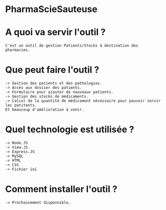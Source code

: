 # PharmaScieSauteuse

# A quoi va servir l'outil ? 
	C'est un outil de gestion Patients/Stocks à destination des pharmacies.

# Que peut faire l'outil ? 
	-> Gestion des patients et des pathologies.
	-> Accès aux dossier des patients.
	-> Formulaire pour ajouter de nouveaux patients.
	-> Gestion des stocks de médicaments.
	-> Calcul de la quantité de médicament nécéssaire pour pouvoir servir les patitents.
	Et beaucoup d'amélioration à venir. 

# Quel technologie est utilisée ? 
	-> Node.JS
	-> View.JS
	-> Express.JS
	-> MySQL
	-> HTML
	-> CSS
	-> Fichier ini
# Comment installer l'outil ? 
	-> Prochainement disponnible.
